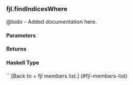 ### fjl.findIndicesWhere
@todo - Added documentation here.

#### Parameters

#### Returns
 
#### Haskell Type
``
[Back to  + fjl members list.]
(#fjl-members-list)
